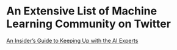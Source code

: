 <h1>An Extensive List of Machine Learning Community on Twitter</h1>

[An Insider’s Guide to Keeping Up with the AI Experts](https://blog.udacity.com/2018/09/machine-learning-ai-experts-on-twitter.html)
